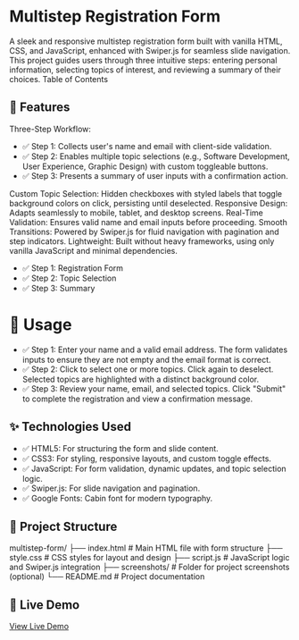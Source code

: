 # Multistep Registration Form

A sleek and responsive multistep registration form built with vanilla HTML, CSS, and JavaScript, enhanced with Swiper.js for seamless slide navigation. This project guides users through three intuitive steps: entering personal information, selecting topics of interest, and reviewing a summary of their choices.
Table of Contents


## 📝 Features

Three-Step Workflow:
- ✅ Step 1: Collects user's name and email with client-side validation.
- ✅ Step 2: Enables multiple topic selections (e.g., Software Development, User Experience, Graphic Design) with custom toggleable buttons.
- ✅ Step 3: Presents a summary of user inputs with a confirmation action.


Custom Topic Selection: Hidden checkboxes with styled labels that toggle background colors on click, persisting until deselected.
Responsive Design: Adapts seamlessly to mobile, tablet, and desktop screens.
Real-Time Validation: Ensures valid name and email inputs before proceeding.
Smooth Transitions: Powered by Swiper.js for fluid navigation with pagination and step indicators.
Lightweight: Built without heavy frameworks, using only vanilla JavaScript and minimal dependencies.



- ✅ Step 1: Registration Form
- ✅ Step 2: Topic Selection
- ✅ Step 3: Summary



# 🎻 Usage

- ✅ Step 1: Enter your name and a valid email address. The form validates inputs to ensure they are not empty and the email format is correct.
- ✅ Step 2: Click to select one or more topics. Click again to deselect. Selected topics are highlighted with a distinct background color.
- ✅ Step 3: Review your name, email, and selected topics. Click "Submit" to complete the registration and view a confirmation message.

## ✨ Technologies Used

- ✅  HTML5: For structuring the form and slide content.
- ✅  CSS3: For styling, responsive layouts, and custom toggle effects.
- ✅  JavaScript: For form validation, dynamic updates, and topic selection logic.
- ✅  Swiper.js: For slide navigation and pagination.
- ✅ Google Fonts: Cabin font for modern typography.



## 📁 Project Structure 

multistep-form/
├── index.html        # Main HTML file with form structure
├── style.css         # CSS styles for layout and design
├── script.js         # JavaScript logic and Swiper.js integration
├── screenshots/      # Folder for project screenshots (optional)
└── README.md         # Project documentation


## 🎥 Live Demo  
[View Live Demo](https://reemabdelkader.github.io/TO-DO-LIST/)  

